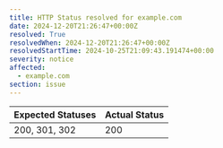 ```yaml
---
title: HTTP Status resolved for example.com
date: 2024-12-20T21:26:47+00:00Z
resolved: True
resolvedWhen: 2024-12-20T21:26:47+00:00Z
resolvedStartTime: 2024-10-25T21:09:43.191474+00:00
severity: notice
affected:
  - example.com
section: issue
---
```


| Expected Statuses | Actual Status  |
|-------------------|----------------|
| 200, 301, 302 | 200 |
